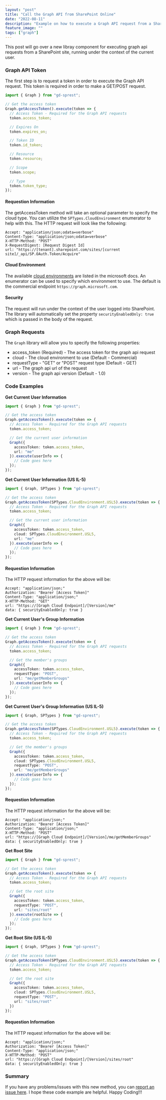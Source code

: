 ```yaml
---
layout: "post"
title: "Call the Graph API from SharePoint Online"
date: "2022-08-11"
description: "Example on how to execute a Graph API request from a SharePoint site running under the user context."
feature_image: ""
tags: ["graph"]
---
```


This post will go over a new libray component for executing graph api requests from a SharePoint site, running under the context of the current user.

<!--more-->

### Graph API Token

The first step is to request a token in order to execute the Graph API request. This token is required in order to make a GET/POST request.

```ts
import { Graph } from "gd-sprest";

// Get the access token
Graph.getAccessToken().execute(token => {
  // Access Token - Required for the Graph API requests
  token.access_token;

  // Expires On
  token.expires_on;

  // Token ID
  token.id_token;

  // Resource
  token.resource;

  // Scope
  token.scope;

  // Type
  token.token_type;
});
```

#### Requestion Information

The getAccessToken method will take an optional parameter to specify the cloud type. You can utilize the `SPTypes.CloudEnvironment` enumerator to help with this. The HTTP request will look like the following:

```
Accept: "application/json;odata=verbose"
Content-Type: "application/json;odata=verbose"
X-HTTP-Method: "POST"
X-RequestDigest: [Request Digest Id]
url: "https://[tenant].sharepoint.com/sites/[current site]/_api/SP.OAuth.Token/Acquire"
```

#### Cloud Environment

The available [cloud environments](https://docs.microsoft.com/en-us/graph/deployments) are listed in the microsoft docs. An enumerator can be used to specify which environment to use. The default is the commercial endpoint `https://graph.microsoft.com`.

#### Security

The request will run under the context of the user logged into SharePoint. The library will automatically set the property `securityEnabledOnly: true` which is passed in the body of the request.

### Graph Requests

The `Graph` library will allow you to specify the following properties:

* access_token (Required) - The access token for the graph api request
* cloud - The cloud environment to use (Default - Commercial)
* requestType - "GET" or "POST" request type (Default - GET)
* url - The graph api url of the request
* version - The graph api version (Default - 1.0)

### Code Examples

**Get Current User Information**
```ts
import { Graph } from "gd-sprest";

// Get the access token
Graph.getAccessToken().execute(token => {
  // Access Token - Required for the Graph API requests
  token.access_token;

  // Get the current user information
  Graph({
    accessToken: token.access_token,
    url: "me"
  }).execute(userInfo => {
    // Code goes here
  });
});
```

**Get Current User Information (US IL-5)**
```ts
import { Graph, SPTypes } from "gd-sprest";

// Get the access token
Graph.getAccessToken(SPTypes.CloudEnvironment.USL5).execute(token => {
  // Access Token - Required for the Graph API requests
  token.access_token;

  // Get the current user information
  Graph({
    accessToken: token.access_token,
    cloud: SPTypes.CloudEnvironment.USL5,
    url: "me"
  }).execute(userInfo => {
    // Code goes here
  });
});
```

#### Requestion Information
The HTTP request information for the above will be:

```
Accept: "application/json;"
Authorization: "Bearer [Access Token]"
Content-Type: "application/json;"
X-HTTP-Method: "GET"
url: "https://[Graph Cloud Endpoint]/[Version]/me"
data: { securityEnabledOnly: true }
```

**Get Current User's Group Information**
```ts
import { Graph } from "gd-sprest";

// Get the access token
Graph.getAccessToken().execute(token => {
  // Access Token - Required for the Graph API requests
  token.access_token;

  // Get the member's groups
  Graph({
    accessToken: token.access_token,
    requestType: "POST",
    url: "me/getMemberGroups"
  }).execute(userInfo => {
    // Code goes here
  });
});
```

**Get Current User's Group Information (US IL-5)**
```ts
import { Graph, SPTypes } from "gd-sprest";

// Get the access token
Graph.getAccessToken(SPTypes.CloudEnvironment.USL5).execute(token => {
  // Access Token - Required for the Graph API requests
  token.access_token;

  // Get the member's groups
  Graph({
    accessToken: token.access_token,
    cloud: SPTypes.CloudEnvironment.USL5,
    requestType: "POST",
    url: "me/getMemberGroups"
  }).execute(userInfo => {
    // Code goes here
  });
});
```

#### Requestion Information
The HTTP request information for the above will be:

```
Accept: "application/json;"
Authorization: "Bearer [Access Token]"
Content-Type: "application/json;"
X-HTTP-Method: "POST"
url: "https://[Graph Cloud Endpoint]/[Version]/me/getMemberGroups"
data: { securityEnabledOnly: true }
```

**Get Root Site**
```ts
import { Graph } from "gd-sprest";

// Get the access token
Graph.getAccessToken().execute(token => {
  // Access Token - Required for the Graph API requests
  token.access_token;

  // Get the root site
  Graph({
    accessToken: token.access_token,
    requestType: "POST",
    url: "sites/root"
  }).execute(rootSite => {
    // Code goes here
  });
});
```

**Get Root Site (US IL-5)**
```ts
import { Graph, SPTypes } from "gd-sprest";

// Get the access token
Graph.getAccessToken(SPTypes.CloudEnvironment.USL5).execute(token => {
  // Access Token - Required for the Graph API requests
  token.access_token;

  // Get the root site
  Graph({
    accessToken: token.access_token,
    cloud: SPTypes.CloudEnvironment.USL5,
    requestType: "POST",
    url: "sites/root"
  })
});
```

#### Requestion Information
The HTTP request information for the above will be:

```
Accept: "application/json;"
Authorization: "Bearer [Access Token]"
Content-Type: "application/json;"
X-HTTP-Method: "POST"
url: "https://[Graph Cloud Endpoint]/[Version]/sites/root"
data: { securityEnabledOnly: true }
```

### Summary

If you have any problems/issues with this new method, you can [report an issue here](https://github.com/gunjandatta/sprest/issues). I hope these code example are helpful. Happy Coding!!!